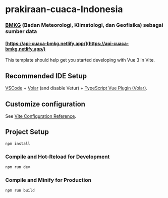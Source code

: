# prakiraan-cuaca-Indonesia 
### [BMKG](https://data.bmkg.go.id/prakiraan-cuaca/) (Badan Meteorologi, Klimatologi, dan Geofisika) sebagai sumber data

#### [https://api-cuaca-bmkg.netlify.app/](https://api-cuaca-bmkg.netlify.app/)

This template should help get you started developing with Vue 3 in Vite.

## Recommended IDE Setup

[VSCode](https://code.visualstudio.com/) + [Volar](https://marketplace.visualstudio.com/items?itemName=Vue.volar) (and disable Vetur) + [TypeScript Vue Plugin (Volar)](https://marketplace.visualstudio.com/items?itemName=Vue.vscode-typescript-vue-plugin).

## Customize configuration

See [Vite Configuration Reference](https://vitejs.dev/config/).

## Project Setup

```sh
npm install
```

### Compile and Hot-Reload for Development

```sh
npm run dev
```

### Compile and Minify for Production

```sh
npm run build
```
